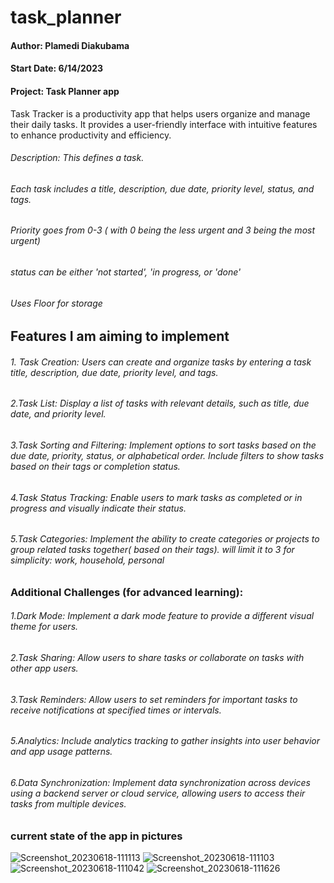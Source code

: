 # task_planner

#### Author: Plamedi Diakubama
#### Start Date: 6/14/2023
#### Project: Task Planner app
Task Tracker is a productivity app that helps users organize and manage their daily tasks.
It provides a user-friendly interface with intuitive features to enhance productivity and efficiency.
###### Description: This defines a task.
###### Each task includes a title, description, due date, priority level, status, and tags.
###### Priority goes from 0-3 ( with 0 being the less urgent and 3 being the most urgent)
###### status can be either 'not started', 'in progress, or 'done' 
###### Uses Floor for storage

## Features I am aiming to implement 

###### 1. Task Creation: Users can create and organize tasks by entering a task title, description, due date, priority level, and tags.
###### 2.Task List: Display a list of tasks with relevant details, such as title, due date, and priority level.
###### 3.Task Sorting and Filtering: Implement options to sort tasks based on the due date, priority, status, or alphabetical order. Include filters to show tasks based on their tags or completion status.
###### 4.Task Status Tracking: Enable users to mark tasks as completed or in progress and visually indicate their status.
###### 5.Task Categories: Implement the ability to create categories or projects to group related tasks together( based on their tags). will limit it to 3 for simplicity: work, household, personal



### Additional Challenges (for advanced learning):

###### 1.Dark Mode: Implement a dark mode feature to provide a different visual theme for users.
###### 2.Task Sharing: Allow users to share tasks or collaborate on tasks with other app users.
###### 3.Task Reminders: Allow users to set reminders for important tasks to receive notifications at specified times or intervals.
###### 5.Analytics: Include analytics tracking to gather insights into user behavior and app usage patterns.
###### 6.Data Synchronization: Implement data synchronization across devices using a backend server or cloud service, allowing users to access their tasks from multiple devices.

### current state of the app in pictures 

![Screenshot_20230618-111113](https://github.com/PlamediD/task_planner/assets/87151146/47ecb284-3f92-4976-abc9-77ed4d7c33a3)
![Screenshot_20230618-111103](https://github.com/PlamediD/task_planner/assets/87151146/108b460b-1aac-41de-acca-c93db557deba)
![Screenshot_20230618-111042](https://github.com/PlamediD/task_planner/assets/87151146/c09de388-f893-4f46-89bb-fac71011913c)
![Screenshot_20230618-111626](https://github.com/PlamediD/task_planner/assets/87151146/ad614832-7085-49ce-adfe-9878a3a1c5e0)
